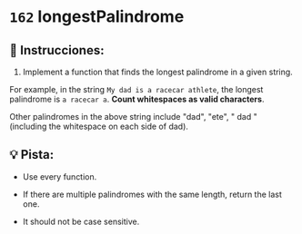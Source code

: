 # `162` longestPalindrome

## 📝 Instrucciones:

1. Implement a function that finds the longest palindrome in a given string.

For example, in the string `My dad is a racecar athlete`, the longest palindrome is `a racecar a`. **Count whitespaces as valid characters**. 

Other palindromes in the above string include "dad", "ete", " dad " (including the whitespace on each side of dad).

## :bulb: Pista:

* Use every function.

* If there are multiple palindromes with the same length, return the last one. 

* It should not be case sensitive.